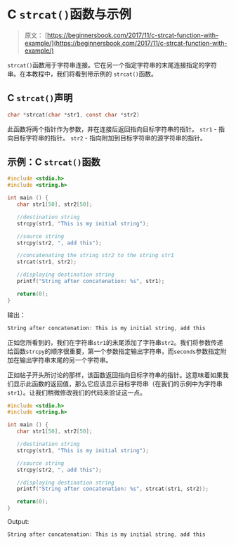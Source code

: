 # C `strcat()`函数与示例

> 原文： [https://beginnersbook.com/2017/11/c-strcat-function-with-example/](https://beginnersbook.com/2017/11/c-strcat-function-with-example/)

`strcat()`函数用于字符串连接。它在另一个指定字符串的末尾连接指定的字符串。在本教程中，我们将看到带示例的 `strcat()`函数。

## C `strcat()`声明

```c
char *strcat(char *str1, const char *str2)
```

此函数将两个指针作为参数，并在连接后返回指向目标字符串的指针。
`str1` - 指向目标字符串的指针。
`str2` - 指向附加到目标字符串的源字符串的指针。

## 示例：C `strcat()`函数

```c
#include <stdio.h>
#include <string.h>

int main () {
   char str1[50], str2[50];

   //destination string
   strcpy(str1, "This is my initial string");

   //source string
   strcpy(str2, ", add this");

   //concatenating the string str2 to the string str1
   strcat(str1, str2);

   //displaying destination string
   printf("String after concatenation: %s", str1);

   return(0);
}
```

输出：

```c
String after concatenation: This is my initial string, add this
```

正如您所看到的，我们在字符串`str1`的末尾添加了字符串`str2`。我们将参数传递给函数`strcpy`的顺序很重要，第一个参数指定输出字符串，而`seconds`参数指定附加在输出字符串末尾的另一个字符串。

正如帖子开头所讨论的那样，该函数返回指向目标字符串的指针。这意味着如果我们显示此函数的返回值，那么它应该显示目标字符串（在我们的示例中为字符串`str1`）。让我们稍微修改我们的代码来验证这一点。

```c
#include <stdio.h>
#include <string.h>

int main () {
   char str1[50], str2[50];

   //destination string
   strcpy(str1, "This is my initial string");

   //source string
   strcpy(str2, ", add this");

   //displaying destination string
   printf("String after concatenation: %s", strcat(str1, str2));

   return(0);
}
```

Output:

```c
String after concatenation: This is my initial string, add this
```
